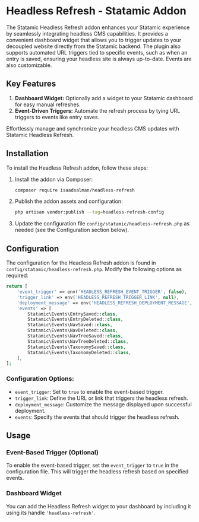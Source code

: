 # Headless Refresh - Statamic Addon

The Statamic Headless Refresh addon enhances your Statamic experience by seamlessly integrating headless CMS capabilities. It provides a convenient dashboard widget that allows you to trigger updates to your decoupled website directly from the Statamic backend. The plugin also supports automated URL triggers tied to specific events, such as when an entry is saved, ensuring your headless site is always up-to-date. Events are also customizable.

## Key Features
1. **Dashboard Widget:** Optionally add a widget to your Statamic dashboard for easy manual refreshes.
2. **Event-Driven Triggers:** Automate the refresh process by tying URL triggers to events like entry saves.

Effortlessly manage and synchronize your headless CMS updates with Statamic Headless Refresh.

## Installation

To install the Headless Refresh addon, follow these steps:

1. Install the addon via Composer:
   ```bash
   composer require isaadsalman/headless-refresh
   ```

2. Publish the addon assets and configuration:
   ```bash
   php artisan vendor:publish --tag=headless-refresh-config
   ```

3. Update the configuration file `config/statamic/headless-refresh.php` as needed (see the Configuration section below).

## Configuration

The configuration for the Headless Refresh addon is found in `config/statamic/headless-refresh.php`. Modify the following options as required:

```php
return [
    'event_trigger' => env('HEADLESS_REFRESH_EVENT_TRIGGER', false),
    'trigger_link' => env('HEADLESS_REFRESH_TRIGGER_LINK', null),
    'deployment_message' => env('HEADLESS_REFRESH_DEPLOYMENT_MESSAGE', "Deployed"),
    'events' => [
        Statamic\Events\EntrySaved::class,
        Statamic\Events\EntryDeleted::class,
        Statamic\Events\NavSaved::class,
        Statamic\Events\NavDeleted::class,
        Statamic\Events\NavTreeSaved::class,
        Statamic\Events\NavTreeDeleted::class,
        Statamic\Events\TaxonomySaved::class,
        Statamic\Events\TaxonomyDeleted::class,
    ],
];
```

### Configuration Options:

- `event_trigger`: Set to `true` to enable the event-based trigger.
- `trigger_link`: Define the URL or link that triggers the headless refresh.
- `deployment_message`: Customize the message displayed upon successful deployment.
- `events`: Specify the events that should trigger the headless refresh.

## Usage

### Event-Based Trigger (Optional)

To enable the event-based trigger, set the `event_trigger` to `true` in the configuration file. This will trigger the headless refresh based on specified events.

### Dashboard Widget

You can add the Headless Refresh widget to your dashboard by including it using its handle `'headless-refresh'`.
